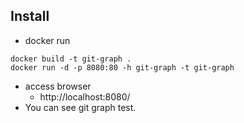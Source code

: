 ## Install
- docker run
```
docker build -t git-graph .
docker run -d -p 8080:80 -h git-graph -t git-graph
```
- access browser
  - http://localhost:8080/
- You can see git graph test.
